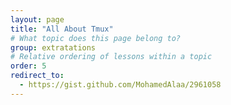 ```yaml
---
layout: page
title: "All About Tmux"
# What topic does this page belong to?
group: extratations
# Relative ordering of lessons within a topic
order: 5
redirect_to:
  - https://gist.github.com/MohamedAlaa/2961058
---
```

